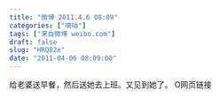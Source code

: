 ```yaml
---
title: "微博 2011.4.6 08:09"
categories: ["嘀咕"]
tags: ["来自微博 weibo.com"]
draft: false
slug: "HRQ82e"
date: "2011-04-06 08:09:00"
---
```


<p>给老婆送早餐，然后送她去上班。又见到她了。 O网页链接 ​​​​</p>
